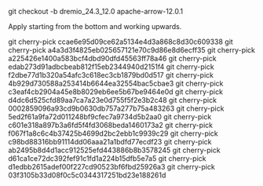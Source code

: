 git checkout -b dremio_24.3_12.0 apache-arrow-12.0.1  

Apply starting from the bottom and working upwards.

git cherry-pick ccae6e95d09ce62a5134e4d3a868c8d30c609338
git cherry-pick a4a3d3f4825eb025657121e70c9d86e8d6ecff35
git cherry-pick a225426e1400a583bcf4dbd90dfd45563ff78a46
git cherry-pick edab273d91adbcbeab812f15eb2344940d2151f4
git cherry-pick f2dbe77d1b320a54afc3c618ec3cb1879bd0d517
git cherry-pick 4b929d730588a253414b6644ea32554bac5cbae3
git cherry-pick c3eaf4cb2904a45e8b8029eb6ee5b67be9464e0d
git cherry-pick d4dc6d525cfd89aa7ca7a23e0d755f5f2e3b2c48
git cherry-pick 0002859096a93cd9b0630db757a277b75a483263
git cherry-pick 5ed2f61a9fa72d011248bf9cfec7a9734d5b2aa0
git cherry-pick c601e318a897b3a6fd5f4fd3068beda1460173a2
git cherry-pick f067f1a8c6c4b37425b4699d2bc2ebb1c9939c29
git cherry-pick c98bd88316bb91114dd06aaa21a1bdfd77ecdf23
git cherry-pick ab2495b8d4d1acc912525efd443886b8b3578245
git cherry-pick d61ca1ce72dc392fef91c1fd1a224b15dfb5e7a5
git cherry-pick d1edbb2615adef00f227cd90523bf6fbd25926a3
git cherry-pick 03f3105b33d08f0c5c0344317251bd23e188261d

